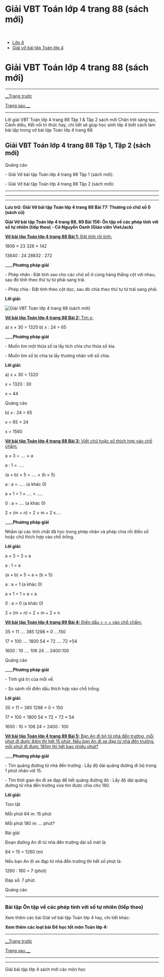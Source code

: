 # Giải VBT Toán lớp 4 trang 88 (sách mới)

﻿

  * [Lớp 4](https://vietjack.com/series/lop-4.jsp)
  * [Giải vở bài tập Toán lớp 4](https://vietjack.com/giai-vo-bai-tap-toan-4/index.jsp)



# Giải VBT Toán lớp 4 trang 88 (sách mới)

* * *

[__Trang trước](https://vietjack.com/giai-vo-bai-tap-toan-4/bai-155-on-tap-ve-cac-phep-tinh-voi-so-tu-nhien.jsp)

[Trang sau __](https://vietjack.com/giai-vo-bai-tap-toan-4/bai-157-on-tap-ve-cac-phep-tinh-voi-so-tu-nhien-tiep-theo.jsp)

* * *

Lời giải VBT Toán lớp 4 trang 88 Tập 1 & Tập 2 sách mới Chân trời sáng tạo, Cánh diều, Kết nối tri thức hay, chi tiết sẽ giúp học sinh lớp 4 biết cách làm bài tập trong vở bài tập Toán lớp 4 trang 88.

## Giải VBT Toán lớp 4 trang 88 Tập 1, Tập 2 (sách mới)

Quảng cáo

\- Giải Vở bài tập Toán lớp 4 trang 88 Tập 1 (sách mới):

\- Giải Vở bài tập Toán lớp 4 trang 88 Tập 2 (sách mới):

* * *

* * *

* * *

**Lưu trữ: Giải Vở bài tập Toán lớp 4 trang 88 Bài 77: Thương có chữ số 0 (sách cũ)**

**Giải Vở bài tập Toán lớp 4 trang 88, 89 Bài 156: Ôn tập về các phép tính với số tự nhiên (tiếp theo) - Cô Nguyễn Oanh (Giáo viên VietJack)**

[**Vở bài tập Toán lớp 4 trang 88 Bài 1:** Đặt tính rồi tính: ](https://vietjack.com/giai-vo-bai-tap-toan-4/bai-1-trang-88-vbt-toan-4-tap-2.jsp)

1806 × 23 326 × 142 

13840 : 24 28832 : 272

____**Phương pháp giải**

\- Phép nhân : Đặt tính sao cho các chữ số ở cùng hàng thẳng cột với nhau, sau đó tính theo thứ tự từ phải sang trái.

\- Phép chia : Đặt tính theo cột dọc, sau đó chia theo thứ tự từ trái sang phải.

**Lời giải:**

![Giải VBT Toán lớp 4 trang 88 \(sách mới\)](https://vietjack.com/giai-vo-bai-tap-toan-4/images/2022-bai-1-trang-88-vbt-toan-4-tap-2-sua2022.PNG)

[**Vở bài tập Toán lớp 4 trang 88 Bài 2:** Tìm x: ](https://vietjack.com/giai-vo-bai-tap-toan-4/bai-2-trang-88-vbt-toan-4-tap-2.jsp)

a) x × 30 = 1320 b) x : 24 = 65 

____**Phương pháp giải**

\- Muốn tìm một thừa số ta lấy tích chia cho thừa số kia.

\- Muốn tìm số bị chia ta lấy thương nhân với số chia.

**Lời giải:**

a) x × 30 = 1320

x = 1320 : 30 

x = 44

Quảng cáo

b) x : 24 = 65 

x = 65 × 24

x = 1560

[**Vở bài tập Toán lớp 4 trang 88 Bài 3:** Viết chữ hoặc số thích hợp vào chỗ chấm:](https://vietjack.com/giai-vo-bai-tap-toan-4/bai-3-trang-88-vbt-toan-4-tap-2.jsp)

a × 3 = .... × a

a : 1 = .....

(a × b) × 5 = .... × (b × 5)

a : a = ..... (a khác 0)

a × 1 = 1 × .... = .....

0 : a = .... (a khác 0)

2 × (m + n) = 2 × m + 2 x....

____**Phương pháp giải**

Nhẩm lại các tính chất đã học trong phép nhân và phép chia rồi điền số hoặc chữ thích hợp vào chỗ trống.

**Lời giải:**

a × 3 = 3 × a

a : 1 = a

(a × b) × 5 = a × (b × 5)

a : a = 1 (a khác 0)

a × 1 = 1 × a = a

0 : a = 0 (a khác 0)

2 × (m + n) = 2 × m + 2 × n

[**Vở bài tập Toán lớp 4 trang 89 Bài 4:** Điền dấu > < = vào chỗ chấm: ](https://vietjack.com/giai-vo-bai-tap-toan-4/bai-4-trang-89-vbt-toan-4-tap-2.jsp)

35 × 11 .... 385 1298 × 0 ....150

17 × 100 .... 1800 54 × 72 .... 72 ×54

1600 : 10 .... 106 24 … 2400:100

Quảng cáo

____**Phương pháp giải**

\- Tính giá trị của mỗi vế.

\- So sánh rồi điền dấu thích hợp vào chỗ trống. 

**Lời giải:**

35 × 11 = 385 1298 × 0 < 150

17 × 100 < 1800 54 × 72 = 72 × 54

1600 : 10 > 106 24 = 2400 : 100

[**Vở bài tập Toán lớp 4 trang 89 Bài 5:** Bạn An đi bộ từ nhà đến trường, mỗi phút đi được 84m thì hết 15 phút. Nếu bạn An đi xe đạp từ nhà đến trường, mỗi phút đi được 180m thì hết bao nhiêu phút?](https://vietjack.com/giai-vo-bai-tap-toan-4/bai-5-trang-89-vbt-toan-4-tap-2.jsp)

____**Phương pháp giải**

\- Tìm quãng đường từ nhà đến trường : Lấy độ dài quãng đường đi bộ trong 1 phút nhân với 15.

\- Tìm thời gian An đi xe đạp để hết quãng đường đó : Lấy độ dài quãng đường từ nhà đến trường vừa tìm được chia cho 180.

**Lời giải:**

Tóm tắt

Mỗi phút 84 m: 15 phút

Mỗi phút 180 m: ... phút?

Bài giải

Đoạn đường An đi từ nhà đến trường dài số mét là:

84 × 15 = 1260 (m)

Nếu bạn An đi xe đạp từ nhà đến trường thì hết số phút là:

1260 : 180 = 7 (phút)

Đáp số: 7 phút.

Quảng cáo

* * *

### **Bài tập Ôn tập về các phép tính với số tự nhiên (tiếp theo)**

Xem thêm các bài Giải vở bài tập Toán lớp 4 hay, chi tiết khác:

**Xem thêm các loạt bài Để học tốt môn Toán lớp 4:**

* * *

[__Trang trước](https://vietjack.com/giai-vo-bai-tap-toan-4/bai-155-on-tap-ve-cac-phep-tinh-voi-so-tu-nhien.jsp)

[Trang sau __](https://vietjack.com/giai-vo-bai-tap-toan-4/bai-157-on-tap-ve-cac-phep-tinh-voi-so-tu-nhien-tiep-theo.jsp)

* * *

* * *

Giải bài tập lớp 4 sách mới các môn học
